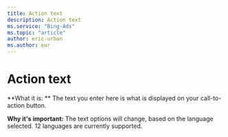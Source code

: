 ```yaml
---
title: Action text
description: Action text
ms.service: "Bing-Ads"
ms.topic: "article"
author: eric-urban
ms.author: eur
---
```


# Action text

**What it is: **    The text you enter here is what is displayed on your call-to-action button.

**Why it's important:** The text options will change, based on the language selected. 12 languages are currently supported.


